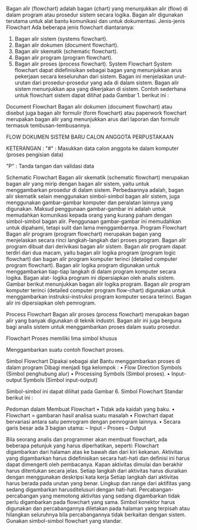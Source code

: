 Bagan alir  (flowchart) adalah bagan  (chart) yang menunjukkan alir  (flow) di dalam program atau prosedur sistem secara logika. Bagan alir digunakan terutama untuk alat bantu komunikasi dan untuk dokumentasi.
Jenis-jenis Flowchart
Ada beberapa jenis flowchart diantaranya:
1.  Bagan alir sistem (systems flowchart).
2.  Bagan alir dokumen (document flowchart).
3.  Bagan alir skematik (schematic flowchart).
4.  Bagan alir program (program flowchart).
5.  Bagan alir proses (process flowchart).
System Flowchart
System flowchart dapat didefinisikan sebagai bagan yang menunjukkan arus pekerjaan secara keseluruhan dari sistem. Bagan ini menjelaskan urut-urutan dari prosedur-prosedur yang ada di dalam sistem. Bagan alir sistem menunjukkan apa yang dikerjakan di sistem.
Contoh sederhana untuk flowchart sistem dapat dilihat pada Gambar 1.
berikut ini :
  
Document Flowchart
Bagan alir dokumen  (document flowchart)  atau disebut juga bagan alir formulir  (form  flowchart)  atau  paperwork flowchart merupakan bagan alir yang menunjukkan arus dari laporan dan formulir termasuk tembusan-tembusannya.
 
FLOW DOKUMEN SISTEM BARU CALON ANGGOTA PERPUSTAKAAN
 
KETERANGAN :
"#" : Masukkan data calon anggota ke dalam komputer (proses pengisian data)

"P" : Tanda tangan dan validasi data
 
 
Schematic Flowchart
Bagan alir skematik (schematic flowchart) merupakan bagan alir yang mirip dengan bagan alir sistem, yaitu untuk menggambarkan prosedur di dalam sistem. Perbedaannya adalah, bagan alir skematik selain menggunakan simbol-simbol bagan alir sistem, juga menggunakan gambar-gambar komputer dan peralatan lainnya yang digunakan. Maksud penggunaan gambar-gambar ini adalah untuk memudahkan komunikasi kepada orang yang kurang paham dengan simbol-simbol bagan alir. Penggunaan gambar-gambar  ini  memudahkan untuk dipahami, tetapi sulit dan lama menggambarnya.
Program Flowchart
Bagan alir program  (program flowchart)  merupakan bagan yang menjelaskan secara rinci langkah-langkah dari proses program. Bagan alir program dibuat dari derivikasi bagan alir sistem.
Bagan alir program dapat terdiri dari dua macam, yaitu bagan alir logika program  (program logic flowchart)  dan bagan alir program komputer terinci  (detailed computer program flowchart).  Bagan alir logika program digunakan untuk menggambarkan tiap-tiap langkah di dalam program komputer secara logika. Bagan alat- logika program ini dipersiapkan oleh analis sistem. Gambar berikut menunjukkan bagan alir logika program. Bagan alir program komputer terinci  (detailed computer program flow-chart) digunakan untuk menggambarkan instruksi-instruksi program komputer secara terinci. Bagan alir ini dipersiapkan oleh pemrogram.
 
Process Flowchart
Bagan alir proses  (process flowchart)  merupakan bagan alir yang banyak digunakan di teknik industri. Bagan alir ini juga berguna bagi analis sistem untuk menggambarkan proses dalam suatu prosedur.
 
Flowchart Proses memiliki lima simbol khusus
 

Menggambarkan suatu contoh flowchart proses.


Simbol Flowchart
Dipakai sebagai alat Bantu menggambarkan proses di dalam program
Dibagi menjadi tiga kelompok :
•	Flow Direction Symbols (Simbol penghubung alur)
•	Processing Symbols (Simbol proses).
•	Input-output Symbols (Simbol input-output)
 
Simbol-simbol ini dapat dilihat pada Gambar 6. Simbol Flowchart
Standar berikut ini :
 
Pedoman dalam Membuat Flowchart
•	Tidak ada kaidah yang baku.
•	Flowchart = gambaran hasil analisa suatu masalah 
•	Flowchart dapat bervariasi antara satu pemrogram dengan pemrogram    lainnya.
•	Secara garis besar ada 3 bagian utama:
– Input
– Proses
– Output
 
Bila seorang analis dan programmer akan membuat flowchart, ada beberapa petunjuk yang harus diperhatikan, seperti:
	Flowchart digambarkan dari halaman atas ke bawah dan dari kiri kekanan.
	Aktivitas yang digambarkan harus didefinisikan secara hati-hati dan definisi ini harus dapat dimengerti oleh pembacanya.
	Kapan aktivitas dimulai dan berakhir harus ditentukan secara jelas.
	Setiap langkah dari aktivitas harus diuraikan dengan menggunakan deskripsi kata kerja
	Setiap langkah dari aktivitas harus berada pada urutan yang benar.
	Lingkup dan range dari aktifitas yang sedang digambarkan harusditelusuri dengan hati-hati. Percabangan-percabangan yang memotong aktivitas yang sedang digambarkan tidak perlu digambarkan pada flowchart yang sama. Simbol konektor harus digunakan dan percabangannya diletakan pada halaman yang terpisah atau hilangkan seluruhnya bila percabangannya tidak berkaitan dengan sistem.
	Gunakan simbol-simbol flowchart yang standar.
